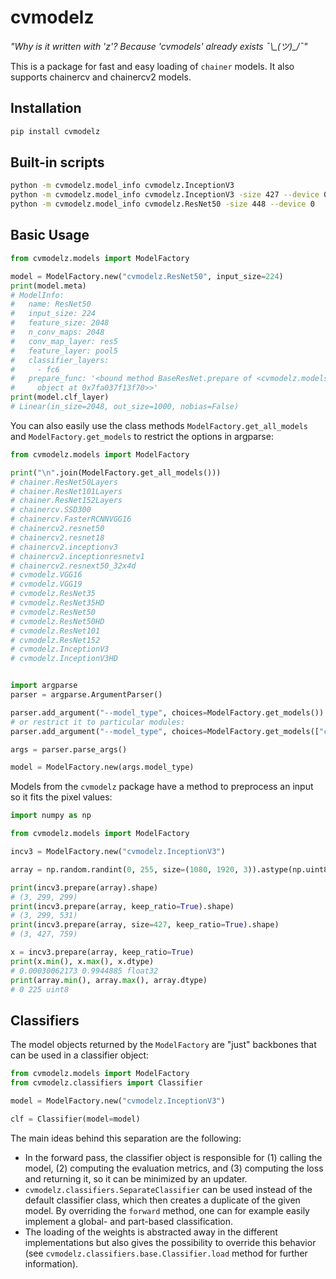 # cvmodelz

*"Why is it written with 'z'? Because 'cvmodels' already exists ¯\\\_(ツ)\_/¯"*

This is a package for fast and easy loading of `chainer` models.
It also supports chainercv and chainercv2 models.

## Installation
```bash
pip install cvmodelz
```

## Built-in scripts

```bash
python -m cvmodelz.model_info cvmodelz.InceptionV3
python -m cvmodelz.model_info cvmodelz.InceptionV3 -size 427 --device 0
python -m cvmodelz.model_info cvmodelz.ResNet50 -size 448 --device 0
```

## Basic Usage
```python
from cvmodelz.models import ModelFactory

model = ModelFactory.new("cvmodelz.ResNet50", input_size=224)
print(model.meta)
# ModelInfo:
#   name: ResNet50
#   input_size: 224
#   feature_size: 2048
#   n_conv_maps: 2048
#   conv_map_layer: res5
#   feature_layer: pool5
#   classifier_layers:
#     - fc6
#   prepare_func: '<bound method BaseResNet.prepare of <cvmodelz.models.pretrained.resnet.ResNet50
#     object at 0x7fa037f13f70>>'
print(model.clf_layer)
# Linear(in_size=2048, out_size=1000, nobias=False)

```

You can also easily use the class methods `ModelFactory.get_all_models` and `ModelFactory.get_models` to restrict the options in argparse:

```python
from cvmodelz.models import ModelFactory

print("\n".join(ModelFactory.get_all_models()))
# chainer.ResNet50Layers
# chainer.ResNet101Layers
# chainer.ResNet152Layers
# chainercv.SSD300
# chainercv.FasterRCNNVGG16
# chainercv2.resnet50
# chainercv2.resnet18
# chainercv2.inceptionv3
# chainercv2.inceptionresnetv1
# chainercv2.resnext50_32x4d
# cvmodelz.VGG16
# cvmodelz.VGG19
# cvmodelz.ResNet35
# cvmodelz.ResNet35HD
# cvmodelz.ResNet50
# cvmodelz.ResNet50HD
# cvmodelz.ResNet101
# cvmodelz.ResNet152
# cvmodelz.InceptionV3
# cvmodelz.InceptionV3HD


import argparse
parser = argparse.ArgumentParser()

parser.add_argument("--model_type", choices=ModelFactory.get_models())
# or restrict it to particular modules:
parser.add_argument("--model_type", choices=ModelFactory.get_models(["chainercv2", "cvmodelz"]))

args = parser.parse_args()

model = ModelFactory.new(args.model_type)
```

Models from the `cvmodelz` package have a method to preprocess an input so it fits the pixel values:

```python
import numpy as np

from cvmodelz.models import ModelFactory

incv3 = ModelFactory.new("cvmodelz.InceptionV3")

array = np.random.randint(0, 255, size=(1080, 1920, 3)).astype(np.uint8)

print(incv3.prepare(array).shape)
# (3, 299, 299)
print(incv3.prepare(array, keep_ratio=True).shape)
# (3, 299, 531)
print(incv3.prepare(array, size=427, keep_ratio=True).shape)
# (3, 427, 759)

x = incv3.prepare(array, keep_ratio=True)
print(x.min(), x.max(), x.dtype)
# 0.00030062173 0.9944885 float32
print(array.min(), array.max(), array.dtype)
# 0 225 uint8
```

## Classifiers
The model objects returned by the `ModelFactory` are "just" backbones that can be used in a classifier object:
```python
from cvmodelz.models import ModelFactory
from cvmodelz.classifiers import Classifier

model = ModelFactory.new("cvmodelz.InceptionV3")

clf = Classifier(model=model)
```

The main ideas behind this separation are the following:
* In the forward pass, the classifier object is responsible for (1) calling the model, (2) computing the evaluation metrics, and (3) computing the loss and returning it, so it can be minimized by an updater.
* `cvmodelz.classifiers.SeparateClassifier` can be used instead of the default classifier class, which then creates a duplicate of the given model. By overriding the `forward` method, one can for example easily implement a global- and part-based classification.
* The loading of the weights is abstracted away in the different implementations but also gives the possibility to override this behavior (see `cvmodelz.classifiers.base.Classifier.load` method for further information).

